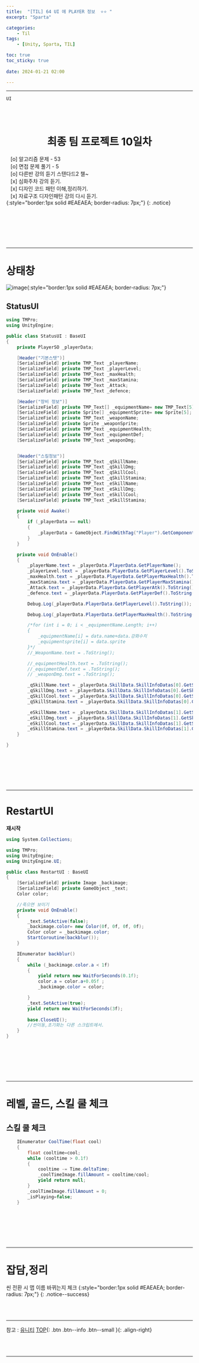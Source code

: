 ```yaml
---
title:  "[TIL] 64 UI 에 PLAYER 정보  ⭐⭐ "
excerpt: "Sparta"

categories:
    - Til
tags:
    - [Unity, Sparta, TIL]

toc: true
toc_sticky: true
 
date: 2024-01-21 02:00

---
```

- - -

`UI`

<BR><BR>

<center><H1>  최종 팀 프로젝트 10일차  </H1></center>

&nbsp;&nbsp; [o] 알고리즘 문제  - 53  
&nbsp;&nbsp; [o] 면접 문제 풀기 - 5     
&nbsp;&nbsp; [o] 다른반 강의 듣기 스탠다드2 챌~   
&nbsp;&nbsp; [x] 심화주차 강의 듣기.  
&nbsp;&nbsp; [x] 디자인 코드 패턴 이해,정리하기.   
&nbsp;&nbsp; [x] 자료구조 디자인패턴 강의 다시 듣기.  
{:style="border:1px solid #EAEAEA; border-radius: 7px;"}
{: .notice}  

<br><br><br><br><br>
- - - 

# 상태창
![image](https://github.com/levell1/levell1.github.io/assets/96651722/9d33ce4b-2de2-4d3e-a98a-83a1058826fe){:style="border:1px solid #EAEAEA; border-radius: 7px;"}   

## StatusUI

<div class="notice--primary" markdown="1"> 

```c# 
using TMPro;
using UnityEngine;

public class StatusUI : BaseUI
{
    private PlayerSO _playerData;

    [Header("기본스탯")]
    [SerializeField] private TMP_Text _playerName;
    [SerializeField] private TMP_Text _playerLevel;
    [SerializeField] private TMP_Text _maxHealth;
    [SerializeField] private TMP_Text _maxStamina;
    [SerializeField] private TMP_Text _Attack;
    [SerializeField] private TMP_Text _defence;

    [Header("장비 정보")]
    [SerializeField] private TMP_Text[] _equipmentName= new TMP_Text[5];
    [SerializeField] private Sprite[] _equipmentSprite= new Sprite[5];
    [SerializeField] private TMP_Text _weaponName;
    [SerializeField] private Sprite _weaponSprite;
    [SerializeField] private TMP_Text _equipmentHealth;
    [SerializeField] private TMP_Text _equipmentDef;
    [SerializeField] private TMP_Text _weaponDmg;


    [Header("스킬정보")]
    [SerializeField] private TMP_Text _qSkillName;
    [SerializeField] private TMP_Text _qSkillDmg;
    [SerializeField] private TMP_Text _qSkillCool;
    [SerializeField] private TMP_Text _qSkillStamina;
    [SerializeField] private TMP_Text _eSkillName;
    [SerializeField] private TMP_Text _eSkillDmg;
    [SerializeField] private TMP_Text _eSkillCool;
    [SerializeField] private TMP_Text _eSkillStamina;

    private void Awake()
    {
        if (_playerData == null)
        {
            _playerData = GameObject.FindWithTag("Player").GetComponent<Player>().Data;
        }
    }

    private void OnEnable()
    {
        _playerName.text = _playerData.PlayerData.GetPlayerName();
        _playerLevel.text = _playerData.PlayerData.GetPlayerLevel().ToString();
        _maxHealth.text = _playerData.PlayerData.GetPlayerMaxHealth().ToString();
        _maxStamina.text = _playerData.PlayerData.GetPlayerMaxStamina().ToString();
        _Attack.text = _playerData.PlayerData.GetPlayerAtk().ToString();
        _defence.text = _playerData.PlayerData.GetPlayerDef().ToString();

        Debug.Log(_playerData.PlayerData.GetPlayerLevel().ToString());

        Debug.Log(_playerData.PlayerData.GetPlayerMaxHealth().ToString());

        /*for (int i = 0; i < _equipmentName.Length; i++)
        {
            _equipmentName[i] = data.name+data.강화수치
            _equipmentsprite[i] = data.sprite
        }*/
        //_WeaponName.text = .ToString();

        //_equipmentHealth.text = .ToString();
        //_equipmentDef.text = .ToString();
        // _weaponDmg.text = .ToString();

        _qSkillName.text = _playerData.SkillData.SkillInfoDatas[0].GetSkillName()+"(Q)";
        _qSkillDmg.text = _playerData.SkillData.SkillInfoDatas[0].GetSkillDamage().ToString();
        _qSkillCool.text = _playerData.SkillData.SkillInfoDatas[0].GetSkillCoolTime().ToString();
        _qSkillStamina.text = _playerData.SkillData.SkillInfoDatas[0].GetSkillCost().ToString();

        _eSkillName.text = _playerData.SkillData.SkillInfoDatas[1].GetSkillName() + "(E)";
        _eSkillDmg.text = _playerData.SkillData.SkillInfoDatas[1].GetSkillDamage().ToString();
        _eSkillCool.text = _playerData.SkillData.SkillInfoDatas[1].GetSkillCoolTime().ToString();
        _eSkillStamina.text = _playerData.SkillData.SkillInfoDatas[1].GetSkillCost().ToString();
    }

}
```
</div>

<br><br><br><br><br>
- - - 

# RestartUI
**재시작**  
<div class="notice--primary" markdown="1"> 

```c# 
using System.Collections;

using TMPro;
using UnityEngine;
using UnityEngine.UI;

public class RestartUI : BaseUI
{
    [SerializeField] private Image _backimage;
    [SerializeField] private GameObject _text;
    Color color;

    //죽으면 보이기
    private void OnEnable()
    {
        _text.SetActive(false);
        _backimage.color= new Color(0f, 0f, 0f, 0f);
        Color color = _backimage.color;
        StartCoroutine(backblur());
    }

    IEnumerator backblur() 
    {
        while (_backimage.color.a < 1f) 
        {
            yield return new WaitForSeconds(0.1f);
            color.a = color.a+0.05f ;
            _backimage.color = color;

        }
        _text.SetActive(true);
        yield return new WaitForSeconds(3f);
        
        base.CloseUI();
        //씬이동,초기화는 다른 스크립트에서.
    }
}

```
</div>

<br><br><br><br><br>
- - - 

# 레벨, 골드, 스킬 쿨 체크

## 스킬 쿨 체크
<div class="notice--primary" markdown="1"> 

```c# 
    IEnumerator CoolTime(float cool) 
    {
        float cooltime=cool;
        while (cooltime > 0.1f) 
        {
            cooltime -= Time.deltaTime;
            _coolTimeImage.fillAmount = cooltime/cool;
            yield return null;
        }
        _coolTimeImage.fillAmount = 0;
        _isPlaying=false;
    }
```
</div>

<br><br><br><br><br>
- - - 

# 잡담,정리
씬 전환 시 맵 이름 바뀌는지 체크
{:style="border:1px solid #EAEAEA; border-radius: 7px;"}
{: .notice--success}  

<br><br>
- - -

참고 : [유니티](https://docs.unity3d.com/kr/)
[TOP](#){: .btn .btn--info .btn--small }{: .align-right}


<br><br>
- - -
